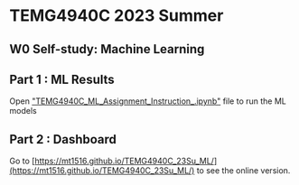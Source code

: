 # TEMG4940C 2023 Summer
## W0 Self-study: Machine Learning
## Part 1 : ML Results
Open ["TEMG4940C_ML_Assignment_Instruction_.ipynb"](https://github.com/mt1516/TEMG4940C_23Su_ML/blob/main/TEMG4940C_ML_Assignment_Instruction_.ipynb) file to run the ML models

## Part 2 : Dashboard
Go to [https://mt1516.github.io/TEMG4940C_23Su_ML/](https://mt1516.github.io/TEMG4940C_23Su_ML/) to see the online version.
